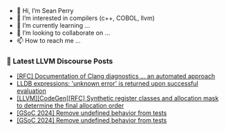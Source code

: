 - 👋 Hi, I’m Sean Perry
- 👀 I’m interested in compilers (c++, COBOL, llvm)
- 🌱 I’m currently learning ...
- 💞️ I’m looking to collaborate on ...
- 📫 How to reach me ...

<!---
s66perry/s66perry is a ✨ special ✨ repository because its `README.md` (this file) appears on your GitHub profile.
You can click the Preview link to take a look at your changes.
--->
### 📕 Latest LLVM Discourse Posts

<!-- DISCOURSE-LLVM:START -->
- [[RFC] Documentation of Clang diagnostics ... an automated approach](https://discourse.llvm.org/t/rfc-documentation-of-clang-diagnostics-an-automated-approach/78009#post_2)
- [LLDB expressions: &#39;unknown error&#39; is returned upon successful evaluation](https://discourse.llvm.org/t/lldb-expressions-unknown-error-is-returned-upon-successful-evaluation/78012#post_2)
- [[LLVM][CodeGen][RFC] Synthetic register classes and allocation mask to determine the final allocation order](https://discourse.llvm.org/t/llvm-codegen-rfc-synthetic-register-classes-and-allocation-mask-to-determine-the-final-allocation-order/77853#post_13)
- [[GSoC 2024] Remove undefined behavior from tests](https://discourse.llvm.org/t/gsoc-2024-remove-undefined-behavior-from-tests/77236#post_21)
- [[GSoC 2024] Remove undefined behavior from tests](https://discourse.llvm.org/t/gsoc-2024-remove-undefined-behavior-from-tests/77236#post_20)
<!-- DISCOURSE-LLVM:END -->
